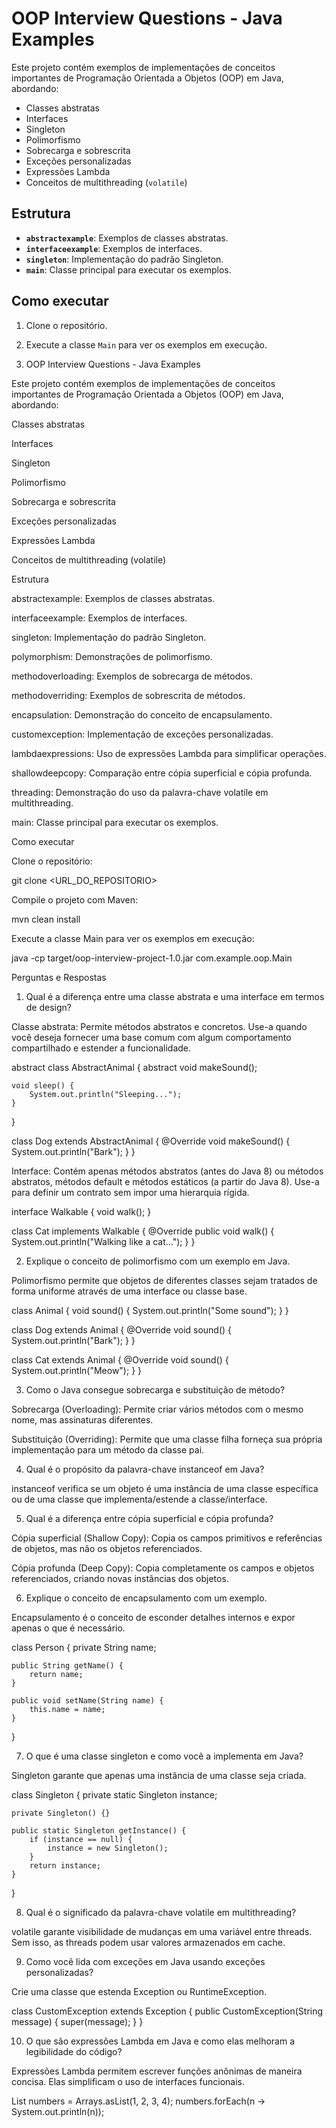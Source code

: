 # OOP Interview Questions - Java Examples

Este projeto contém exemplos de implementações de conceitos importantes de Programação Orientada a Objetos (OOP) em Java, abordando:
- Classes abstratas
- Interfaces
- Singleton
- Polimorfismo
- Sobrecarga e sobrescrita
- Exceções personalizadas
- Expressões Lambda
- Conceitos de multithreading (`volatile`)

## Estrutura
- **`abstractexample`**: Exemplos de classes abstratas.
- **`interfaceexample`**: Exemplos de interfaces.
- **`singleton`**: Implementação do padrão Singleton.
- **`main`**: Classe principal para executar os exemplos.

## Como executar
1. Clone o repositório.
3. Execute a classe `Main` para ver os exemplos em execução.

4. OOP Interview Questions - Java Examples

Este projeto contém exemplos de implementações de conceitos importantes de Programação Orientada a Objetos (OOP) em Java, abordando:

Classes abstratas

Interfaces

Singleton

Polimorfismo

Sobrecarga e sobrescrita

Exceções personalizadas

Expressões Lambda

Conceitos de multithreading (volatile)

Estrutura

abstractexample: Exemplos de classes abstratas.

interfaceexample: Exemplos de interfaces.

singleton: Implementação do padrão Singleton.

polymorphism: Demonstrações de polimorfismo.

methodoverloading: Exemplos de sobrecarga de métodos.

methodoverriding: Exemplos de sobrescrita de métodos.

encapsulation: Demonstração do conceito de encapsulamento.

customexception: Implementação de exceções personalizadas.

lambdaexpressions: Uso de expressões Lambda para simplificar operações.

shallowdeepcopy: Comparação entre cópia superficial e cópia profunda.

threading: Demonstração do uso da palavra-chave volatile em multithreading.

main: Classe principal para executar os exemplos.

Como executar

Clone o repositório:

git clone <URL_DO_REPOSITORIO>

Compile o projeto com Maven:

mvn clean install

Execute a classe Main para ver os exemplos em execução:

java -cp target/oop-interview-project-1.0.jar com.example.oop.Main

Perguntas e Respostas

1. Qual é a diferença entre uma classe abstrata e uma interface em termos de design?

Classe abstrata: Permite métodos abstratos e concretos. Use-a quando você deseja fornecer uma base comum com algum comportamento compartilhado e estender a funcionalidade.

abstract class AbstractAnimal {
    abstract void makeSound();

    void sleep() {
        System.out.println("Sleeping...");
    }
}

class Dog extends AbstractAnimal {
    @Override
    void makeSound() {
        System.out.println("Bark");
    }
}

Interface: Contém apenas métodos abstratos (antes do Java 8) ou métodos abstratos, métodos default e métodos estáticos (a partir do Java 8). Use-a para definir um contrato sem impor uma hierarquia rígida.

interface Walkable {
    void walk();
}

class Cat implements Walkable {
    @Override
    public void walk() {
        System.out.println("Walking like a cat...");
    }
}

2. Explique o conceito de polimorfismo com um exemplo em Java.

Polimorfismo permite que objetos de diferentes classes sejam tratados de forma uniforme através de uma interface ou classe base.

class Animal {
    void sound() {
        System.out.println("Some sound");
    }
}

class Dog extends Animal {
    @Override
    void sound() {
        System.out.println("Bark");
    }
}

class Cat extends Animal {
    @Override
    void sound() {
        System.out.println("Meow");
    }
}

3. Como o Java consegue sobrecarga e substituição de método?

Sobrecarga (Overloading): Permite criar vários métodos com o mesmo nome, mas assinaturas diferentes.

Substituição (Overriding): Permite que uma classe filha forneça sua própria implementação para um método da classe pai.

4. Qual é o propósito da palavra-chave instanceof em Java?

instanceof verifica se um objeto é uma instância de uma classe específica ou de uma classe que implementa/estende a classe/interface.

5. Qual é a diferença entre cópia superficial e cópia profunda?

Cópia superficial (Shallow Copy): Copia os campos primitivos e referências de objetos, mas não os objetos referenciados.

Cópia profunda (Deep Copy): Copia completamente os campos e objetos referenciados, criando novas instâncias dos objetos.

6. Explique o conceito de encapsulamento com um exemplo.

Encapsulamento é o conceito de esconder detalhes internos e expor apenas o que é necessário.

class Person {
    private String name;

    public String getName() {
        return name;
    }

    public void setName(String name) {
        this.name = name;
    }
}

7. O que é uma classe singleton e como você a implementa em Java?

Singleton garante que apenas uma instância de uma classe seja criada.

class Singleton {
    private static Singleton instance;

    private Singleton() {}

    public static Singleton getInstance() {
        if (instance == null) {
            instance = new Singleton();
        }
        return instance;
    }
}

8. Qual é o significado da palavra-chave volatile em multithreading?

volatile garante visibilidade de mudanças em uma variável entre threads. Sem isso, as threads podem usar valores armazenados em cache.

9. Como você lida com exceções em Java usando exceções personalizadas?

Crie uma classe que estenda Exception ou RuntimeException.

class CustomException extends Exception {
    public CustomException(String message) {
        super(message);
    }
}

10. O que são expressões Lambda em Java e como elas melhoram a legibilidade do código?

Expressões Lambda permitem escrever funções anônimas de maneira concisa. Elas simplificam o uso de interfaces funcionais.

List<Integer> numbers = Arrays.asList(1, 2, 3, 4);
numbers.forEach(n -> System.out.println(n));


